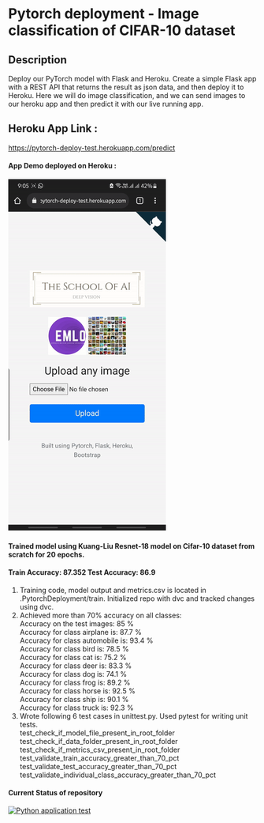 # Pytorch deployment - Image classification of CIFAR-10 dataset 

## Description
Deploy our PyTorch model with Flask and Heroku. Create a simple Flask app with a REST API that returns the result as json data,  and then deploy it to Heroku. 
Here we will do image classification, and we can send images to our heroku app and then predict it with our live running app.

## Heroku App Link :
https://pytorch-deploy-test.herokuapp.com/predict

#### App Demo deployed on Heroku :
![Demo of deployed app](https://github.com/csharpshooter/PytorchDeployment/blob/main/pytorch-deploy-test-small.gif)

#### Trained model using Kuang-Liu Resnet-18 model on Cifar-10 dataset from scratch for 20 epochs. 
#### Train Accuracy: 87.352 Test Accuracy: 86.9
1. Training code, model output and metrics.csv is located in .PytorchDeployment/train. Initialized repo with dvc and tracked changes using dvc.
2. Achieved more than 70% accuracy on all classes:     
    Accuracy on the test images: 85 %   
    Accuracy for class airplane is: 87.7 %   
    Accuracy for class automobile is: 93.4 %    
    Accuracy for class bird  is: 78.5 %   
    Accuracy for class cat   is: 75.2 %   
    Accuracy for class deer  is: 83.3 %   
    Accuracy for class dog   is: 74.1 %   
    Accuracy for class frog  is: 89.2 %   
    Accuracy for class horse is: 92.5 %   
    Accuracy for class ship  is: 90.1 %   
    Accuracy for class truck is: 92.3 %   
3. Wrote following 6 test cases in unittest.py. Used pytest for writing unit tests.   
    test_check_if_model_file_present_in_root_folder   
    test_check_if_data_folder_present_in_root_folder    
    test_check_if_metrics_csv_present_in_root_folder    
    test_validate_train_accuracy_greater_than_70_pct    
    test_validate_test_accuracy_greater_than_70_pct   
    test_validate_individual_class_accuracy_greater_than_70_pct   

#### Current Status of repository ####
[![Python application test](https://github.com/csharpshooter/PytorchDeployment/actions/workflows/python-app-tests.yml/badge.svg)](https://github.com/csharpshooter/PytorchDeployment/actions/workflows/python-app-tests.yml)

